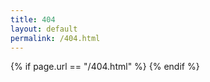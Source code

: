 ```yaml
---
title: 404
layout: default
permalink: /404.html
---
```


<!DOCTYPE html>
<head>
    {% if page.url == "/404.html" %}
        <meta http-equiv="refresh" content="5; url=/">
    {% endif %}
</head>
<body>
</body>